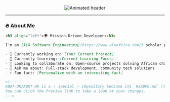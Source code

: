 <div align="center">
  <img src="https://readme-typing-svg.demolab.com?font=Fira+Code&weight=600&size=26&duration=4000&pause=1000&color=22C55E&center=true&vCenter=true&width=600&lines=Building+Solutions+That+Empower+Africa;ALX+Software+Engineering+Scholar;Community-Focused+Developer;Turning+Problems+Into+Opportunities" alt="Animated header" />
</div>

---

### 🔥 **About Me**
```markdown
<h3 align="left">🌍 Mission-Driven Developer</h3>

I'm an [ALX Software Engineering](https://www.alxafrica.com/) scholar passionate about **building digital solutions for Africa's most pressing challenges**. My journey combines technical excellence with community impact - because technology should serve people first.

- 🔭 Currently working on: [Your Current Project]
- 🌱 Currently learning: [Current Learning Focus]
- 👯 Looking to collaborate on: Open-source projects solving African challenges
- 💬 Ask me about: Full-stack development, community tech solutions
- ⚡ Fun fact: [Personalize with an interesting fact]

<!---
ABOT-DK/ABOT-DK is a ✨ special ✨ repository because its `README.md` (this file) appears on your GitHub profile.
You can click the Preview link to take a look at your changes.
--->
